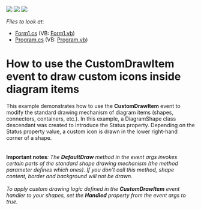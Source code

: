 <!-- default badges list -->
![](https://img.shields.io/endpoint?url=https://codecentral.devexpress.com/api/v1/VersionRange/128585469/16.2.3%2B)
[![](https://img.shields.io/badge/Open_in_DevExpress_Support_Center-FF7200?style=flat-square&logo=DevExpress&logoColor=white)](https://supportcenter.devexpress.com/ticket/details/T441104)
[![](https://img.shields.io/badge/📖_How_to_use_DevExpress_Examples-e9f6fc?style=flat-square)](https://docs.devexpress.com/GeneralInformation/403183)
<!-- default badges end -->
<!-- default file list -->
*Files to look at*:

* [Form1.cs](./CS/XtraDiagram.CustomDraw/Form1.cs) (VB: [Form1.vb](./VB/XtraDiagram.CustomDraw/Form1.vb))
* [Program.cs](./CS/XtraDiagram.CustomDraw/Program.cs) (VB: [Program.vb](./VB/XtraDiagram.CustomDraw/Program.vb))
<!-- default file list end -->
# How to use the CustomDrawItem event to draw custom icons inside diagram items


This example demonstrates how to use the <strong>CustomDrawItem</strong> event to modify the standard drawing mechanism of diagram items (shapes, connectors, containers, etc.). In this example, a DiagramShape class descendant was created to introduce the Status property. Depending on the Status property value, a custom icon is drawn in the lower right-hand corner of a shape.<br><br><br><strong>Important notes</strong><em>:</em> <em>The <strong>DefaultDraw</strong> method in the event args invokes certain parts of the standard shape drawing mechanism (the method parameter defines which ones). If you don't call this method, shape content, border and background will not be drawn.</em><br><br><em>To apply custom drawing logic defined in the <strong>CustomDrawItem</strong> event handler to your shapes, set the <strong>Handled</strong> property from the event args to true.</em>

<br/>


